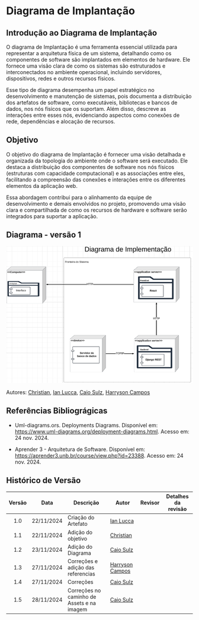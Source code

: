 # Diagrama de Implantação

## Introdução ao Diagrama de Implantação

O diagrama de Implantação é uma ferramenta essencial utilizada para representar a arquitetura física de um sistema, detalhando como os componentes de software são implantados em elementos de hardware. Ele fornece uma visão clara de como os sistemas são estruturados e interconectados no ambiente operacional, incluindo servidores, dispositivos, redes e outros recursos físicos.

Esse tipo de diagrama desempenha um papel estratégico no desenvolvimento e manutenção de sistemas, pois documenta a distribuição dos artefatos de software, como executáveis, bibliotecas e bancos de dados, nos nós físicos que os suportam. Além disso, descreve as interações entre esses nós, evidenciando aspectos como conexões de rede, dependências e alocação de recursos.

## Objetivo

O objetivo do diagrama de Implantação é fornecer uma visão detalhada e organizada da topologia do ambiente onde o software será executado. Ele destaca a distribuição dos componentes de software nos nós físicos (estruturas com capacidade computacional) e as associações entre eles, facilitando a compreensão das conexões e interações entre os diferentes elementos da aplicação web.

Essa abordagem contribui para o alinhamento da equipe de desenvolvimento e demais envolvidos no projeto, promovendo uma visão clara e compartilhada de como os recursos de hardware e software serão integrados para suportar a aplicação.

## Diagrama - versão 1

![DiagramaDeImplantação](../../Assets/diagrama-implementacao.png)

Autores: [Christian](https://github.com/crstyhs), [Ian Lucca](https://github.com/IanLucca12), [Caio Sulz](https://github.com/CaioSulz), [Harryson Campos](https://github.com/harry-cmartin)

## Referências Bibliográgicas 

- Uml-diagrams.ors. Deployments Diagrams. Disponível em: <https://www.uml-diagrams.org/deployment-diagrams.html>. Acesso em: 24 nov. 2024. 

- Aprender 3 - Arquitetura de Software. Disponível em: <https://aprender3.unb.br/course/view.php?id=23388>. Acesso em: 24 nov. 2024.



## Histórico de Versão
|Versão|Data|Descrição|Autor|Revisor| Detalhes da revisão |
|:----:|----|---------|-----|:-------:| ----- |
|1.0| 22/11/2024 | Criação do Artefato |[Ian Lucca](https://github.com/IanLucca12)  | |
|1.1| 22/11/2024 | Adição do objetivo |[Christian](https://github.com/crstyhs)  | |
|1.2| 23/11/2024 | Adição do Diagrama |[Caio Sulz](https://github.com/CaioSulz)  | |
|1.3|27/11/2024|Correções e adição das referencias| [Harryson Campos](https://github.com/harry-cmartin)|
|1.4|27/11/2024|Correções | [Caio Sulz](https://github.com/CaioSulz)|
|1.5|28/11/2024|Correções no caminho de Assets e na imagem | [Caio Sulz](https://github.com/CaioSulz)|

